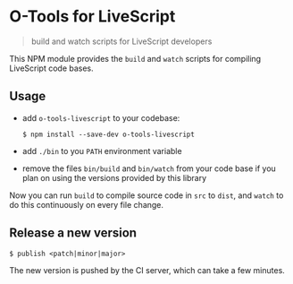 # O-Tools for LiveScript
> build and watch scripts for LiveScript developers

This NPM module provides the `build` and `watch` scripts for compiling LiveScript code bases.


## Usage

* add `o-tools-livescript` to your codebase:

  ```
  $ npm install --save-dev o-tools-livescript
  ```

* add `./bin` to you `PATH` environment variable

* remove the files `bin/build` and `bin/watch` from your code base
  if you plan on using the versions provided by this library

Now you can run `build` to compile source code in `src` to `dist`,
and `watch` to do this continuously on every file change.



## Release a new version

```
$ publish <patch|minor|major>
```

The new version is pushed by the CI server, which can take a few minutes.
